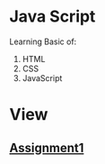 # Java Script 
Learning Basic of: 
1. HTML 
2. CSS 
3. JavaScript

# View
## [Assignment1](https://deepaksharma01.github.io/JS/Assignment1/index.html)
